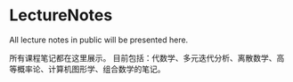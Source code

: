 # LectureNotes
All lecture notes in public will be presented here.

所有课程笔记都在这里展示。
目前包括：代数学、多元迭代分析、离散数学、高等概率论、计算机图形学、组合数学的笔记。
